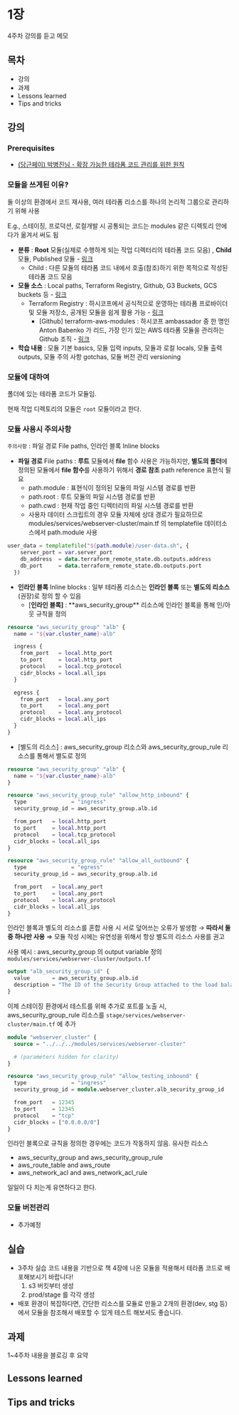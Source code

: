 # 1장

4주차 강의를 듣고 메모

## 목차

- 강의
- 과제
- Lessons learned
- Tips and tricks

## 강의

### Prerequisites

- [(당근페이) 박병진님 - 확장 가능한 테라폼 코드 관리를 위한 원칙](https://www.youtube.com/watch?v=yWhwZpzJ3no&t=2504s)

### 모듈을 쓰게된 이유?

둘 이상의 환경에서 코드 재사용, 여러 테라폼 리소스를 하나의 논리적 그룹으로 관리하기 위해 사용

E.g., 스테이징, 프로덕션, 로컬개발 시 공통되는 코드는 modules 같은 디렉토리 안에다가 옮겨서 써도 됨

- **분류** : **Root** 모듈(실제로 수행하게 되는 작업 디렉터리의 테라폼 코드 모음) , **Child** 모듈, Published 모듈 - [링크](https://developer.hashicorp.com/terraform/language/modules)
  - Child : 다른 모듈의 테라폼 코드 내에서 호출(참조)하기 위한 목적으로 작성된 테라폼 코드 모음
- **모듈 소스** : Local paths, Terraform Registry, Github, G3 Buckets, GCS buckets 등 - [링크](https://developer.hashicorp.com/terraform/language/modules/sources)
  - Terraform Registry : 하시코프에서 공식적으로 운영하는 테라폼 프로바이더 및 모듈 저장소, 공개된 모듈을 쉽게 활용 가능 - [링크](https://registry.terraform.io/)
    - [Github] terraform-aws-modules : 하시코프 ambassador 중 한 명인 Anton Babenko 가 리드, 가장 인기 있는 AWS 테라폼 모듈을 관리하는 Github 조직 - [링크](https://github.com/terraform-aws-modules)
- **학습 내용** : 모듈 기본 basics, 모듈 입력 inputs, 모듈과 로컬 locals, 모듈 출력 outputs, 모듈 주의 사항 gotchas, 모듈 버전 관리 versioning

### 모듈에 대하여

폴더에 있는 테라폼 코드가 모듈임.

현재 작업 디렉토리의 모듈은 `root` 모듈이라고 한다.

### 모듈 사용시 주의사항

`주의사항` : 파일 경로 File paths, 인라인 블록 Inline blocks

- **파일 경로** File paths : **루트** 모듈에서 **file** 함수 사용은 가능하지만, **별도의 폴더**에 정의된 모듈에서 **file 함수**를 사용하기 위해서 **경로 참조** path reference 표현식 필요
  - path.module : 표현식이 정의된 모듈의 파일 시스템 경로를 반환
  - path.root : 루트 모듈의 파일 시스템 경로를 반환
  - path.cwd : 현재 작업 중인 디렉터리의 파일 시스템 경로를 반환
  - 사용자 데이터 스크립트의 경우 모듈 자체에 상대 경로가 필요하므로 modules/services/webserver-cluster/main.tf 의 templatefile 데이터소스에서 path.module 사용

```terraform
user_data = templatefile("${path.module}/user-data.sh", {
    server_port = var.server_port
    db_address  = data.terraform_remote_state.db.outputs.address
    db_port     = data.terraform_remote_state.db.outputs.port
  })
```

- **인라인 블록** Inline blocks : 일부 테라폼 리소스는 **인라인 블록** 또는 **별도의 리소스**(권장)로 정의 할 수 있음
  - [**인라인 블록]** : **aws_security_group\*\* 리소스에 인라인 블록을 통해 인/아웃 규칙을 정의

```terraform
resource "aws_security_group" "alb" {
  name = "${var.cluster_name}-alb"

  ingress {
    from_port   = local.http_port
    to_port     = local.http_port
    protocol    = local.tcp_protocol
    cidr_blocks = local.all_ips
  }

  egress {
    from_port   = local.any_port
    to_port     = local.any_port
    protocol    = local.any_protocol
    cidr_blocks = local.all_ips
  }
}
```

- [별도의 리소스] : aws_security_group 리소스와 aws_security_group_rule 리소스를 통해서 별도로 정의

```terraform
resource "aws_security_group" "alb" {
  name = "${var.cluster_name}-alb"
}

resource "aws_security_group_rule" "allow_http_inbound" {
  type              = "ingress"
  security_group_id = aws_security_group.alb.id

  from_port   = local.http_port
  to_port     = local.http_port
  protocol    = local.tcp_protocol
  cidr_blocks = local.all_ips
}

resource "aws_security_group_rule" "allow_all_outbound" {
  type              = "egress"
  security_group_id = aws_security_group.alb.id

  from_port   = local.any_port
  to_port     = local.any_port
  protocol    = local.any_protocol
  cidr_blocks = local.all_ips
}
```

인라인 블록과 별도의 리소스를 혼합 사용 시 서로 덮어쓰는 오류가 발생함 → **따라서 둘 중 하나만 사용** ⇒ 모듈 작성 시에는 유연성을 위해서 항상 별도의 리소스 사용를 권고

사용 예시 : aws_security_group 의 output variable 정의 `modules/services/webserver-cluster/outputs.tf`

```terraform
output "alb_security_group_id" {
  value       = aws_security_group.alb.id
  description = "The ID of the Security Group attached to the load balancer"
}
```

이제 스테이징 환경에서 테스트를 위해 추가로 포트를 노출 시, aws_security_group_rule 리소스를 `stage/services/webserver-cluster/main.tf` 에 추가

```terraform
module "webserver_cluster" {
  source = "../../../modules/services/webserver-cluster"

  # (parameters hidden for clarity)
}

resource "aws_security_group_rule" "allow_testing_inbound" {
  type              = "ingress"
  security_group_id = module.webserver_cluster.alb_security_group_id

  from_port   = 12345
  to_port     = 12345
  protocol    = "tcp"
  cidr_blocks = ["0.0.0.0/0"]
}
```

인라인 블록으로 규칙을 정의한 경우에는 코드가 작동하지 않음. 유사한 리소스

- aws_security_group and aws_security_group_rule
- aws_route_table and aws_route
- aws_network_acl and aws_network_acl_rule

일일이 다 치는게 유연하다고 한다.

### 모듈 버전관리

- 추가예정

## 실습

- 3주차 실습 코드 내용을 기반으로 책 4장에 나온 모듈을 적용해서 테라폼 코드로 배포해보시기 바랍니다!
  1. s3 버킷부터 생성
  2. prod/stage 를 각각 생성
- 배포 환경이 복잡하다면, 간단한 리소스를 모듈로 만들고 2개의 환경(dev, stg 등)에서 모듈을 참조해서 배포할 수 있게 테스트 해보셔도 좋습니다.

## 과제

1~4주차 내용을 블로깅 후 요약

## Lessons learned

## Tips and tricks
